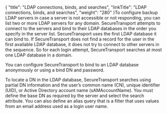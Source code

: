 {
    "title": "LDAP connections, binds, and searches",
    "linkTitle": "LDAP connections, binds, and searches",
    "weight": "280"
}To configure backup LDAP servers in case a server is not accessible or not responding, you can list two or more LDAP servers for any domain. SecureTransport attempts to connect to the servers and bind to their LDAP databases in the order you specify in the server list. SecureTransport uses the first LDAP database it can bind to. If SecureTransport does not find a record for the user in the first available LDAP database, it does not try to connect to other servers in the sequence. So for each login attempt, SecureTransport searches at most one LDAP database in a domain.

You can configure SecureTransport to bind to an LDAP database anonymously or using a bind DN and password.

To locate a DN in the LDAP database, SecureTransport searches using partial DN information and the user’s common name (CN), unique identifier (UID), or Active Directory account name (sAMAccountName). You must define the base DN as required by the server and select the search attribute. You can also define an alias query that is a filter that uses values from an email address used as a login user name.
